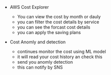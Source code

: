 
- AWS Cost Explorer
    - You can view the cost by month or dauly
    - you can filter the cost details by service
    - you can see the forcast cost details
    - you can apply the saving plans

- Cost Anomly and detection
    - continues monitor the cost using ML model
    - it will read your cost history an check this
    - send you anomly detection
    - this can notify by SNS
